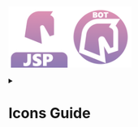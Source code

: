 <img src=".org/org.png" style="width:24%" alt="org" /><img src=".bot/bot.png" style="width:24%" alt="bot" />

<details>
<summary>
    
# Icons Guide

</summary>

1. Make sure you have `Effects > Object > Apply Mask`, otherwise get it from [here](https://forums.getpaint.net/topic/121343-boltbaits-gpu-accelerated-plugin-pack-for-paintnet-v50-updated-2024-04-29/).
1. [Find an icon](https://pictogrammers.com/library/mdi/) and [save it as a paint.net shape](https://forums.getpaint.net/topic/116525-material-design-icon-shapes-in-paintnet/).
1. Enable the `Icon Bounds` layer, and make a new one above it titled `<your abbreviation> Icon`.
1. Put `#FFFFFF` as your primary color, and set your secondary color to 0 Opacity.
1. Draw your custom shape with an outline, adjusting it to hit the top and bottom of the bounding box, and centering it.
    - Brush Size: `20`
1. Make sure the `Base` layer at the top is on.
1. Use the Magic Wand to select the exterior of your icon.
    - Tolerance: `80`
1. Go to the `Base` Layer, Set the Wand's mode to `Intersect` and select the interior of the Base.
1. Create a New Layer above your Icon called `<your abbreviation> Mask`.
1. Fill your Selection.
1. Create a New Layer beneath your Icon called `<your abbreviation> Color`.
1. Copy `Color Streak`'s content to your new layer.
1. Use `Effects > Object > Apply Mask`
    - The Effect is buggy and must open with your `Mask` layer selected to work.
    - If the Effect is not opening with your `Mask` layer selected you can check what layer it is opening to, and -with some trial and error- move your `Mask` layer to where that layer is.
1. Create a New Layer above your Color called `<your abbreviation> Text`
1. Add Text of `<your abbreviation>` in all caps.
    - Font: `Segoe UI Black`
    - Size: `108`
    - Align: `Right`
1. Move the grabber until you are at X: `256`.
1. Set your Text to be Center-Aligned.
1. Adjust your Text up/down until centered vertically within the Base.
1. Create a folder in this repo titled `<your abbreviation>` in all caps.
1. Delete layers belonging to other abbrevations, but not the utility layers like `zColor Streak`.
1. Save the `.pdn` of your project into your folder with `<your abbreviation>` in all caps as the file name.
1. Save As a `.png` of your project into the folder with `icon` as the file name.
    - Flatten to a `.png`
    - Bit Depth: `Auto`
    - Algorithm: `Octree`
    - Dithering: `7`
    - Transparency: `44`

</details>
